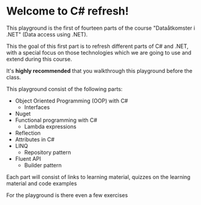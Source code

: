 # Welcome to C# refresh!

This playground is the first of fourteen parts of the course "Dataåtkomster i .NET" (Data access using .NET).

This the goal of this first part is to refresh different parts of C# and .NET, with a special focus on those technologies which we are going to use and extend during this course.

It's **highly recommended** that you walkthrough this playground before the class.

This playground consist of the following parts:

- Object Oriented Programming (OOP) with C#
  - Interfaces
- Nuget
- Functional programming with C#
  - Lambda expressions
- Reflection
- Attributes in C#
- LINQ
  - Repository pattern
- Fluent API
  - Builder pattern

Each part will consist of links to learning material, quizzes on the learning material and code examples

For the playground is there even a few exercises